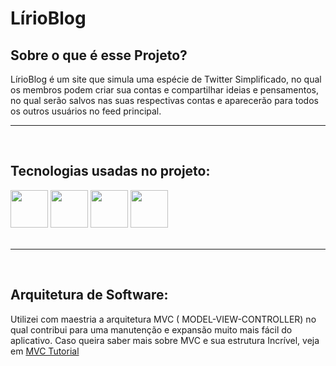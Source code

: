 ﻿# LírioBlog

## Sobre o que é esse Projeto?
LírioBlog é um site que simula uma espécie de Twitter Simplificado, no qual os membros podem criar sua contas e compartilhar ideias e pensamentos, no qual serão salvos nas suas respectivas contas e aparecerão para todos os outros usuários no feed principal.
<br/>
<hr/>
<br/>

## Tecnologias usadas no projeto:
<div>
<img width="60px" src="https://cdn.jsdelivr.net/gh/devicons/devicon/icons/javascript/javascript-original.svg" />
<img width="60px" src="https://cdn.jsdelivr.net/gh/devicons/devicon/icons/nodejs/nodejs-original-wordmark.svg"/>
<img width="60px" src="https://cdn.jsdelivr.net/gh/devicons/devicon/icons/mysql/mysql-original-wordmark.svg" />
<img width="60px" src="https://cdn.jsdelivr.net/gh/devicons/devicon/icons/express/express-original-wordmark.svg"/>
</div>
<br/>
<hr/>
<br/>

## Arquitetura de Software:
Utilizei com maestria a arquitetura MVC ( MODEL-VIEW-CONTROLLER) no qual contribui para uma manutenção e expansão muito mais fácil do aplicativo.
Caso queira saber mais sobre MVC e sua estrutura Incrível, veja em <a href="https://www.devmedia.com.br/introducao-ao-padrao-mvc/29308"> MVC Tutorial </a>


          

          


          

          
